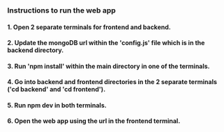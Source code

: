 ### Instructions to run the web app

#### 1. Open 2 separate terminals for frontend and backend.
#### 2. Update the mongoDB url within the 'config.js' file which is in the backend directory.
#### 3. Run 'npm install' within the main directory in one of the terminals.
#### 4. Go into backend and frontend directories in the 2 separate terminals ('cd backend' and 'cd frontend').
#### 5. Run npm dev in both terminals.
#### 6. Open the web app using the url in the frontend terminal.